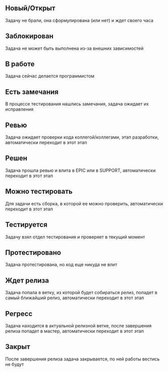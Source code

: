 ## Новый/Открыт
Задачу не брали, она сформулирована (или нет) и ждет своего часа

## Заблокирован
Задача не может быть выполнена из-за внешних зависимостей

## В работе
Задача сейчас делается программистом

## Есть замечания
В процессе тестирования нашлись замечания, задача ожидает их исправления

## Ревью
Задача ожидает проверки кода коллегой/коллегами, этап разработки, автоматически переходит в этот этап

## Решен
Задача прошла ревью и влита в EPIC или в SUPPORT, автоматически переходит в этот этап

## Можно тестировать
Для задачи есть сборка, в которой ее можно проверить, автоматически переходит в этот этап

## Тестируется
Задачу взял отдел тестирования и проверяет в текущий момент

## Протестировано
Задача протестирована, но код еще никуда не влит

## Ждет релиза
Задача попала в ветку, из которой будет собираться релиз, попадет в самый ближайший релиз, автоматически переходит в этот этап

## Регресс
Задача находится в актуальной релизной ветке, после завершения релиза попадет в мастер, автоматически переходит в этот этап

## Закрыт
После завершения релиза задача закрывается, по ней работы вестись не будут
